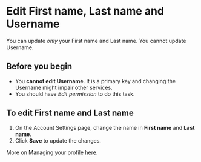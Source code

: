 # Edit First name, Last name and Username

You can update *only* your First name and Last name. You cannot update Username.

## Before you begin

<ul><li>You <strong>cannot edit Username</strong>. It is a primary key and changing the Username might impair other services.</li><li>You should have <i>Edit permission</i> to do this task.</li></ul>

## To edit First name and Last name  
1. On the Account Settings page, change the name in **First name** and **Last name**.
2. Click **Save** to update the changes.

More on Managing your profile [here](Account-Settings.md).
